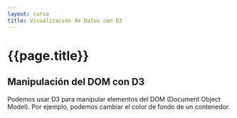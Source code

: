 ```yaml
---
layout: curso
title: Visualización de Datos con D3
---
```


# {{page.title}}

## Manipulación del DOM con D3

Podemos usar D3 para manipular elementos del DOM (Document Object Model). Por ejemplo, podemos cambiar el color de fondo de un contenedor.

<div>
    <style>
        #block-container {
            display: inline-block;
        }

        .block {
            float: left;
            margin: 20px;
            width: 100px;
            height: 50px;
        }

        #red {
            background-color: red;
        }

        #blue {
            background-color: blue;
        }
    </style>
</div>

<div id='block-container'>
    <div class="block" id="red"></div>
    <div class="block" id="blue"></div>
</div>

Podemos cambiar el color de fondo de un contenedor

    d3.select('#red').style('background-color', 'green');

o podemos cambiar varios elementos al mismo tiempo, seleccionando por clase o por tipo de elemento

    d3.selectAll('.block').style('width', '100px');

DIY:

- Cambiar la altura del contenedor azul.
- Alinear los contenedores a la derecha.
- Escribir algo dentro de un contenedor.

Podemos agregar elementos

<div class="ejemplo">
    <div id="ejemplo02"></div>
</div>

Agregar un elemento `SVG` en el contenedor `#ejemplo02`.

    var svg = d3.select('#ejemplo02').append('svg');

La variable `svg` contiene una referencia al elemento creado. Podemos usar esta referencia para cambiar los atributos del elemento.

    svg.attr('width', 300).attr('height', 100);

Podemos agregar un rectángulo al SVG:

    var rect = svg.append('rect')
        .attr('fill', 'blue')
        .attr('x', 20)
        .attr('y', 20)
        .attr('width', 150)
        .attr('height', 80);

DIY:

- Agregar un circulo `<circle cx=10 cy=10 r=30 fill='#bababa'></circle>`
- También se pueden eliminar elementos del DOM. Por ejemplo, se puede borrar el rectángulo con `rect.remove()`.


## Data Binding

El DOM se puede manipular con varias librerías, por ejemplo, con jQuery. La diferencia con D3, es que los elementos del DOM se pueden asociar a elementos de un array de datos.

<div class="ejemplo">
    <svg id="ejemplo03" width=400 height=200></svg>
</div>

Y buen como iba diciendo...

    var svg = d3.select('#ejemplo03');

    var data = [
        {ancho: 100, color: 'blue'},
        {ancho:  80, color: 'red'},
        {ancho:  60, color: 'yellow'},
        {ancho: 140, color: 'green'}
    ];

    var rect = svg.selectAll('rect').data(data);

    rect.enter().append('rect')
        .attr('y', function(d, i) { return 50 * i; })
        .attr('width', function(d) { return d.ancho; })
        .attr('height', 40)
        .attr('fill', function(d) { return d.color; });

Se pueden actualizar los atributos de los rectángulos

    rect.attr('x', 100);

Si hacemos binding de la misma selección con otro arreglo de datos, los elementos del DOM que tienen datos asociados se actualizan, y los que no, se eliminan. Si hay elementos de dato que no tienen elemento del DOM asociado, se agregan.


<div class="ejemplo">
    <svg id="ejemplo04" width=400 height=200></svg>
</div>

Por ejemplo:

    var svg = d3.select('#ejemplo04');

    var data = [
        {ancho: 100, color: 'blue'},
        {ancho:  80, color: 'red'},
    ];

    var rect = svg.selectAll('rect').data(data);

    // Nuevos rectangulos
    rect.enter().append('rect')
        .attr('x', 0)
        .attr('y', function(d, i) { return 50 * i; })
        .attr('width', function(d) { return d.ancho; })
        .attr('height', 40)
        .attr('fill', 'blue');

    // Update
    rect.transition().duration(1000)
        .attr('x', 100)
        .attr('fill', function(d) { return d.color; });

    // Remove
    rect.exit().transition().duration(1000)
        .attr('x', 500)
        .attr('fill', 'black')
        .remove();

El binding entre elementos graficos y propiedades de los graficos permite crear gráficos y visualizaciones de datos.



